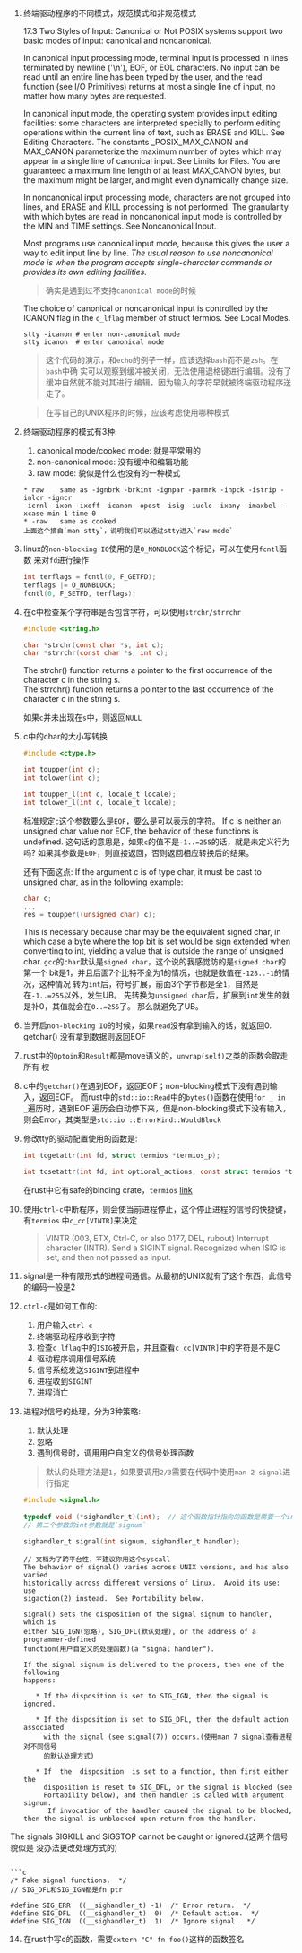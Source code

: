 1. 终端驱动程序的不同模式，规范模式和非规范模式
   
   17.3 Two Styles of Input: Canonical or Not
   POSIX systems support two basic modes of input: canonical and noncanonical.

   In canonical input processing mode, terminal input is processed in lines 
   terminated by newline ('\n'), EOF, or EOL characters. No input can be 
   read until an entire line has been typed by the user, and the read function 
   (see I/O Primitives) returns at most a single line of input, no matter how 
   many bytes are requested.

   In canonical input mode, the operating system provides input editing facilities:
   some characters are interpreted specially to perform editing operations within 
   the current line of text, such as ERASE and KILL. See Editing Characters.
   The constants _POSIX_MAX_CANON and MAX_CANON parameterize the maximum number 
   of bytes which may appear in a single line of canonical input. See Limits for 
   Files. You are guaranteed a maximum line length of at least MAX_CANON bytes, 
   but the maximum might be larger, and might even dynamically change size.

   In noncanonical input processing mode, characters are not grouped into lines, 
   and ERASE and KILL processing is not performed. The granularity with which bytes 
   are read in noncanonical input mode is controlled by the MIN and TIME settings. 
   See Noncanonical Input.

   Most programs use canonical input mode, because this gives the user a way to 
   edit input line by line. *The usual reason to use noncanonical mode is when the 
   program accepts single-character commands or provides its own editing facilities.*

   > 确实是遇到过不支持`canonical mode`的时候

   The choice of canonical or noncanonical input is controlled by the ICANON flag 
   in the `c_lflag` member of struct termios. See Local Modes.

   ```shell
   stty -icanon # enter non-canonical mode
   stty icanon  # enter canonical mode
   ```
  
   > 这个代码的演示，和`echo`的例子一样，应该选择`bash`而不是`zsh`。在`bash`中确
   实可以观察到缓冲被关闭，无法使用退格键进行编辑。没有了缓冲自然就不能对其进行
   编辑，因为输入的字符早就被终端驱动程序送走了。
    
   > 在写自己的UNIX程序的时候，应该考虑使用哪种模式

2. 终端驱动程序的模式有3种:

   1. canonical mode/cooked mode: 就是平常用的
   2. non-canonical mode: 没有缓冲和编辑功能
   3. raw mode: 貌似是什么也没有的一种模式

   ```
   * raw    same as -ignbrk -brkint -ignpar -parmrk -inpck -istrip -inlcr -igncr 
   -icrnl -ixon -ixoff -icanon -opost -isig -iuclc -ixany -imaxbel -xcase min 1 time 0
   * -raw   same as cooked
   上面这个摘自`man stty`，说明我们可以通过stty进入`raw mode`
   ```

3. linux的`non-blocking IO`使用的是`O_NONBLOCK`这个标记，可以在使用`fcntl`函数
   来对`fd`进行操作
   
   ```c
   int terflags = fcntl(0, F_GETFD);
   terflags |= O_NONBLOCK;
   fcntl(0, F_SETFD, terflags);
   ``` 

4. 在c中检查某个字符串是否包含字符，可以使用`strchr/strrchr`

   ```c
   #include <string.h>

   char *strchr(const char *s, int c);
   char *strrchr(const char *s, int c);
   ```
   The strchr() function returns a pointer to the first occurrence of the character c in the string s.  
   The strrchr() function returns a pointer to the last occurrence of the character c in the string s.
    
   如果`c`并未出现在`s`中，则返回`NULL`

5. c中的char的大小写转换

   ```c
   #include <ctype.h>

   int toupper(int c);
   int tolower(int c);

   int toupper_l(int c, locale_t locale);
   int tolower_l(int c, locale_t locale);
   ```
   
   标准规定`c`这个参数要么是`EOF`，要么是可以表示的字符。
   If c is neither an unsigned char value nor EOF, the behavior of these 
   functions is undefined.
   这句话的意思是，如果`c`的值不是`-1..=255`的话，就是未定义行为吗? 
   如果其参数是`EOF`，则直接返回，否则返回相应转换后的结果。

   还有下面这点: 
   If the argument c is of type char, it must be cast to unsigned char, as in 
   the following example:

   ```c
   char c;
   ...
   res = toupper((unsigned char) c);
   ```
   This is necessary because char may be the equivalent signed char, in which 
   case a byte where the top bit is set would be sign extended when converting 
   to int, yielding a value  that  is  outside  the range of unsigned char.
   `gcc`的`char`默认是`signed char`，这个说的我感觉防的是`signed char`的第一个
   bit是1，并且后面7个比特不全为1的情况，也就是数值在`-128..-1`的情况，这种情况
   转为`int`后，符号扩展，前面3个字节都是全`1`，自然是在`-1..=255`以外，发生UB。
   先转换为`unsigned char`后，扩展到`int`发生的就是补0，其值就会在`0..=255`了。
   那么就避免了UB。

6. 当开启`non-blocking IO`的时候，如果`read`没有拿到输入的话，就返回0. getchar()
   没有拿到数据则返回EOF

7. rust中的`Optoin`和`Result`都是move语义的，`unwrap(self)`之类的函数会取走所有
   权

8. c中的`getchar()`在遇到EOF，返回EOF；non-blocking模式下没有遇到输入，返回EOF。
   而rust中的`std::io::Read`中的`bytes()`函数在使用`for _ in _`遍历时，遇到EOF
   遍历会自动停下来，但是non-blocking模式下没有输入，则会Error，其类型是`std::io
   ::ErrorKind::WouldBlock`

9. 修改tty的驱动配置使用的函数是: 

   ```c
   int tcgetattr(int fd, struct termios *termios_p);

   int tcsetattr(int fd, int optional_actions, const struct termios *termios_p);
   ```

   在rust中它有safe的binding crate，`termios` [link](https://crates.io/crates/termios)

10. 使用`ctrl-c`中断程序，则会使当前进程停止，这个停止进程的信号的快捷键，有`termios`
    中`c_cc[VINTR]`来决定
  
    > VINTR  (003, ETX, Ctrl-C, or also 0177, DEL, rubout) Interrupt character (INTR).
    Send a SIGINT signal.  Recognized when ISIG is set, and then not passed as input.

11. signal是一种有限形式的进程间通信。从最初的UNIX就有了这个东西，此信号的编码一般是2

12. `ctrl-c`是如何工作的:
    1. 用户输入`ctrl-c`
    2. 终端驱动程序收到字符
    3. 检查`c_lflag`中的`ISIG`被开启，并且查看`c_cc[VINTR]`中的字符是不是C
    4. 驱动程序调用信号系统
    5. 信号系统发送`SIGINT`到进程中
    6. 进程收到`SIGINT`
    7. 进程消亡

13. 进程对信号的处理，分为3种策略:
    1. 默认处理
    2. 忽略
    3. 遇到信号时，调用用户自定义的信号处理函数


    > 默认的处理方法是`1`，如果要调用`2/3`需要在代码中使用`man 2 signal`进行指定
   
    ```c
    #include <signal.h>
 
    typedef void (*sighandler_t)(int);  // 这个函数指针指向的函数是需要一个int，返回void
    // 第二个参数的int参数就是`signum`
 
    sighandler_t signal(int signum, sighandler_t handler);
    ``` 

    ```
    // 文档为了跨平台性，不建议你用这个syscall
    The behavior of signal() varies across UNIX versions, and has also varied 
    historically across different versions of Linux.  Avoid its use: use 
    sigaction(2) instead.  See Portability below.

    signal() sets the disposition of the signal signum to handler, which is 
    either SIG_IGN(忽略), SIG_DFL(默认处理), or the address of a programmer-defined
    function(用户自定义的处理函数)(a "signal handler").

    If the signal signum is delivered to the process, then one of the following 
    happens:

       * If the disposition is set to SIG_IGN, then the signal is ignored.

       * If the disposition is set to SIG_DFL, then the default action associated 
         with the signal (see signal(7)) occurs.(使用man 7 signal查看进程对不同信号
         的默认处理方式)

       * If  the  disposition  is set to a function, then first either the
         disposition is reset to SIG_DFL, or the signal is blocked (see 
         Portability below), and then handler is called with argument signum.
          If invocation of the handler caused the signal to be blocked, then the signal is unblocked upon return from the handler.

   The signals SIGKILL and SIGSTOP cannot be caught or ignored.(这两个信号貌似是
   没办法更改处理方式的)
   ```

   ```c
   /* Fake signal functions.  */
   // SIG_DFL和SIG_IGN都是fn ptr

   #define SIG_ERR  ((__sighandler_t) -1)  /* Error return.  */
   #define SIG_DFL  ((__sighandler_t)  0)  /* Default action.  */
   #define SIG_IGN  ((__sighandler_t)  1)  /* Ignore signal.  */
   ```
14. 在rust中写c的函数，需要`extern "C" fn foo()`这样的函数签名

